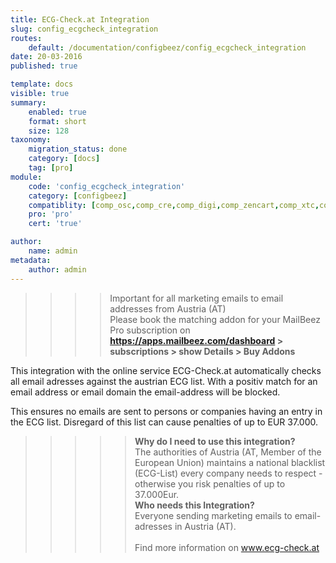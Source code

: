 ```yaml
---
title: ECG-Check.at Integration
slug: config_ecgcheck_integration
routes:
    default: /documentation/configbeez/config_ecgcheck_integration
date: 20-03-2016
published: true

template: docs
visible: true
summary:
    enabled: true
    format: short
    size: 128
taxonomy:
    migration_status: done
    category: [docs]
    tag: [pro]
module:
    code: 'config_ecgcheck_integration'
    category: [configbeez]
    compatiblity: [comp_osc,comp_cre,comp_digi,comp_zencart,comp_xtc,comp_gambio]
    pro: 'pro'
    cert: 'true'

author:
    name: admin
metadata:
    author: admin
---
```


>>>>Important for all marketing emails to email addresses from Austria (AT)  
 Please book the matching addon for your MailBeez Pro subscription on **<https://apps.mailbeez.com/dashboard> > subscriptions > show Details > Buy Addons**
 
This integration with the online service ECG-Check.at automatically checks all email adresses against the austrian ECG list. With a positiv match for an email address or email domain the email-address will be blocked.

This ensures no emails are sent to persons or companies having an entry in the ECG list. Disregard of this list can cause penalties of up to EUR 37.000.




>>>>>**Why do I need to use this integration?**  
 The authorities of Austria (AT, Member of the European Union) maintains a national blacklist (ECG-List) every company needs to respect - otherwise you risk penalties of up to 37.000Eur.  
 **Who needs this Integration?**  
 Everyone sending marketing emails to email-adresses in Austria (AT).    
  <br>Find more information on <a href="https://www.ecg-check.at/" target="_blank">www.ecg-check.at</a>
